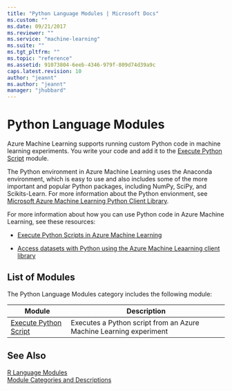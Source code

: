 ```yaml
---
title: "Python Language Modules | Microsoft Docs"
ms.custom: ""
ms.date: 09/21/2017
ms.reviewer: ""
ms.service: "machine-learning"
ms.suite: ""
ms.tgt_pltfrm: ""
ms.topic: "reference"
ms.assetid: 91073804-6eeb-4346-979f-809d74d39a9c
caps.latest.revision: 10
author: "jeannt"
ms.author: "jeannt"
manager: "jhubbard"
---
```

# Python Language Modules

Azure Machine Learning supports running custom Python code in machine learning experiments. You write your code and add it to the [Execute Python Script](execute-python-script.md) module.  

The Python environment in Azure Machine Learning uses the Anaconda environment, which is easy to use and also includes some of the more important and popular Python packages, including NumPy, SciPy, and Scikits-Learn. For more information about the Python envionment, see [Microsoft Azure Machine Learning Python Client Library](https://pypi.python.org/pypi/azureml/0.1.1).  
  

For more information about how you can use Python code in Azure Machine Learning, see these resources:  
  
-   [Execute Python Scripts in Azure Machine Learning](https://docs.microsoft.com/azure/machine-learning/machine-learning-execute-python-scripts)  

- [Access datasets with Python using the Azure Machine Leaarning client library](https://docs.microsoft.com/azure/machine-learning/machine-learning-python-data-access)
  
##  <a name="modules"></a> List of Modules  

The Python Language Modules category includes the following module:  
  
|Module|Description|  
|------------|-----------------|  
|[Execute Python Script](execute-python-script.md)|Executes a Python script from an Azure Machine Learning experiment|  
  
## See Also
  
 [R Language Modules](r-language-modules.md)   
 [Module Categories and Descriptions](machine-learning-module-descriptions.md)